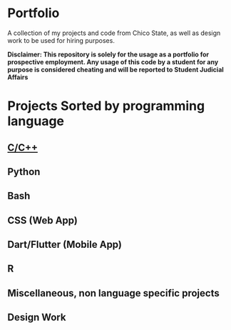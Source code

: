 # Portfolio
A collection of my projects and code from Chico State, as well as design work to be used for hiring purposes.

**Disclaimer: This repository is solely for the usage as a portfolio for prospective employment. Any usage of this code by a student for any purpose is considered cheating and will be reported to Student Judicial Affairs**

# Projects Sorted by programming language

## [C/C++](https://github.com/a-ddollar-cs/Portfolio/tree/main/C%2B%2B)

## Python

## Bash

## CSS (Web App)

## Dart/Flutter (Mobile App)

## R

## Miscellaneous, non language specific projects

## Design Work


